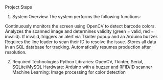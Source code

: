 Project Steps
1. System Overview
The system performs the following functions:

Continuously monitors the screen using OpenCV to detect barcode colors.
Analyzes the scanned image and determines validity (green = valid, red = invalid).
If invalid, triggers an alert via Tkinter popup and an Arduino buzzer.
Requires the line leader to scan their ID to resolve the issue.
Stores all data in an SQL database for tracking.
Automatically resumes production after resolution.


2. Required Technologies
Python Libraries: OpenCV, Tkinter, Serial, SQLite/MySQL
Hardware: Arduino with a buzzer and RFID/ID scanner
Machine Learning: Image processing for color detection
